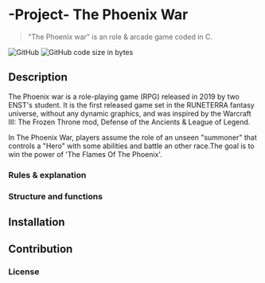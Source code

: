 # -Project- The Phoenix War
> "The Phoenix war" is an role & arcade game coded in C.

![GitHub](https://img.shields.io/github/license/KyuCore/The-Phoenix-War--Project-.svg)
![GitHub code size in bytes](https://img.shields.io/github/languages/code-size/KyuCore/The-Phoenix-War--Project-.svg)

## Description 

The Phoenix war is a role-playing game (RPG) released in 2019 by two ENST's student. It is the first released game set in the RUNETERRA fantasy universe, without any dynamic graphics, and was inspired by the Warcraft III: The Frozen Throne mod, Defense of the Ancients & League of Legend.

   In The Phoenix War, players assume the role of an unseen "summoner"
that controls a "Hero" with some abilities and battle an other race.The goal is to win the power of 'The Flames Of The Phoenix'.




### Rules & explanation
### Structure and functions
## Installation
## Contribution
### License